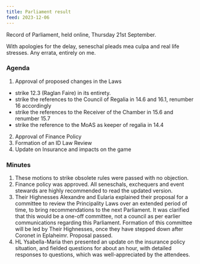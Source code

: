 ```yaml
---
title: Parliament result
feed: 2023-12-06
---
```


Record of Parliament, held online, Thursday 21st September.

With apologies for the delay, seneschal pleads mea culpa and real life stresses. Any errata, entirely on
me.

### Agenda

1. Approval of proposed changes in the Laws
  - strike 12.3 (Raglan Faire) in its entirety.
  - strike the references to the Council of Regalia in 14.6 and 16.1, renumber 16 accordingly
  - strike the references to the Receiver of the Chamber in 15.6 and renumber 15.7
  - strike the reference to the MoAS as keeper of regalia in 14.4
2. Approval of Finance Policy
3. Formation of an ID Law Review
4. Update on Insurance and impacts on the game

### Minutes

1. These motions to strike obsolete rules were passed with no objection.
2. Finance policy was approved. All seneschals, exchequers and event stewards are highly
  recommended to read the updated version.
3. Their Highnesses Alexandre and Eularia explained their proposal for a committee to review the
  Principality Laws over an extended period of time, to bring recommendations to the next
  Parliament. It was clarified that this would be a one-off committee, not a council as per earlier
  communications regarding this Parliament. Formation of this committee will be led by Their
  Highnesses, once they have stepped down after Coronet in Eplaheimr. Proposal passed.
4. HL Ysabella-Maria then presented an update on the insurance policy situation, and fielded
  questions for about an hour, with detailed responses to questions, which was well-appreciated
  by the attendees.
